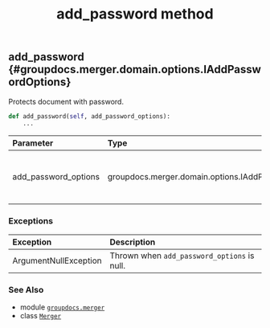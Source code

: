 ﻿---
title: add_password method
second_title: GroupDocs.Merger for Python via .NET API References
description: 
type: docs
url: /python-net/groupdocs.merger/merger/add_password/
is_root: false
weight: 20
---

## add_password {#groupdocs.merger.domain.options.IAddPasswordOptions}

Protects document with password.



```python
def add_password(self, add_password_options):
    ...
```


| Parameter | Type | Description |
| :- | :- | :- |
| add_password_options | groupdocs.merger.domain.options.IAddPasswordOptions | The options for specifying the password. |
### Exceptions
| Exception | Description |
| :- | :- |
| ArgumentNullException | Thrown when `add_password_options` is null. |





### See Also
* module [`groupdocs.merger`](../../)
* class [`Merger`](/merger/python-net/groupdocs.merger/merger)
